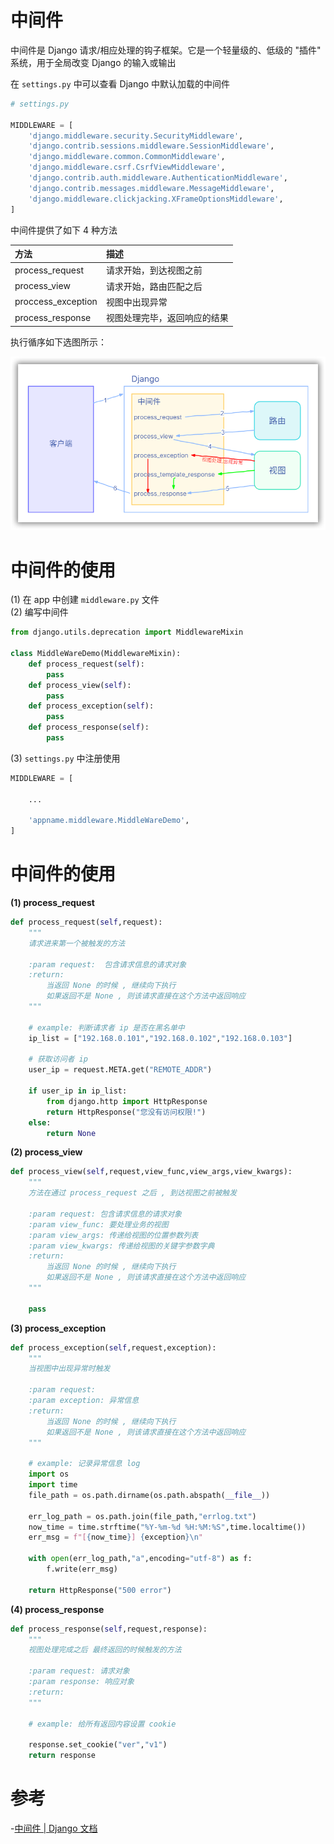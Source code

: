 # 中间件

中间件是 Django 请求/相应处理的钩子框架。它是一个轻量级的、低级的 "插件" 系统，用于全局改变 Django 的输入或输出

在 `settings.py` 中可以查看 Django 中默认加载的中间件

```python
# settings.py

MIDDLEWARE = [
    'django.middleware.security.SecurityMiddleware',
    'django.contrib.sessions.middleware.SessionMiddleware',
    'django.middleware.common.CommonMiddleware',
    'django.middleware.csrf.CsrfViewMiddleware',
    'django.contrib.auth.middleware.AuthenticationMiddleware',
    'django.contrib.messages.middleware.MessageMiddleware',
    'django.middleware.clickjacking.XFrameOptionsMiddleware',
]
```

中间件提供了如下 4 种方法

|方法|描述|
|:---|:---|
|process_request|请求开始，到达视图之前|
|process_view|请求开始，路由匹配之后|
|proccess_exception|视图中出现异常|
|process_response|视图处理完毕，返回响应的结果|

执行循序如下选图所示：

![img][img@1]

# 中间件的使用

(1) 在 app 中创建 `middleware.py` 文件  
(2) 编写中间件

```python
from django.utils.deprecation import MiddlewareMixin

class MiddleWareDemo(MiddlewareMixin):
    def process_request(self):
        pass
    def process_view(self):
        pass
    def process_exception(self):
        pass
    def process_response(self):
        pass
```

(3) `settings.py` 中注册使用

```python
MIDDLEWARE = [

    ...

    'appname.middleware.MiddleWareDemo',
]
```

# 中间件的使用

**(1) process_request**

```python
def process_request(self,request):
    """
    请求进来第一个被触发的方法

    :param request:  包含请求信息的请求对象
    :return:
        当返回 None 的时候 , 继续向下执行
        如果返回不是 None , 则该请求直接在这个方法中返回响应
    """

    # example: 判断请求者 ip 是否在黑名单中
    ip_list = ["192.168.0.101","192.168.0.102","192.168.0.103"]

    # 获取访问者 ip
    user_ip = request.META.get("REMOTE_ADDR")

    if user_ip in ip_list:
        from django.http import HttpResponse
        return HttpResponse("您没有访问权限!")
    else:
        return None
```

**(2) process_view**

```python
def process_view(self,request,view_func,view_args,view_kwargs):
    """
    方法在通过 process_request 之后 , 到达视图之前被触发

    :param request: 包含请求信息的请求对象
    :param view_func: 要处理业务的视图
    :param view_args: 传递给视图的位置参数列表
    :param view_kwargs: 传递给视图的关键字参数字典
    :return:
        当返回 None 的时候 , 继续向下执行
        如果返回不是 None , 则该请求直接在这个方法中返回响应
    """

    pass
```

**(3) process_exception**

```python
def process_exception(self,request,exception):
    """
    当视图中出现异常时触发

    :param request:
    :param exception: 异常信息
    :return:
        当返回 None 的时候 , 继续向下执行
        如果返回不是 None , 则该请求直接在这个方法中返回响应
    """

    # example: 记录异常信息 log
    import os
    import time
    file_path = os.path.dirname(os.path.abspath(__file__))

    err_log_path = os.path.join(file_path,"errlog.txt")
    now_time = time.strftime("%Y-%m-%d %H:%M:%S",time.localtime())
    err_msg = f"[{now_time}] {exception}\n"

    with open(err_log_path,"a",encoding="utf-8") as f:
        f.write(err_msg)

    return HttpResponse("500 error")
```

**(4) process_response**

```python
def process_response(self,request,response):
    """
    视图处理完成之后 最终返回的时候触发的方法

    :param request: 请求对象
    :param response: 响应对象
    :return:
    """

    # example: 给所有返回内容设置 cookie

    response.set_cookie("ver","v1")
    return response
```

# 参考

-[中间件 | Django 文档](https://docs.djangoproject.com/zh-hans/3.0/topics/http/middleware/#writing-your-own-middleware)

[img@1]:https://raw.githubusercontent.com/zzzzls/Images/master/Study_nodes_img/Django/06-12_01.png
